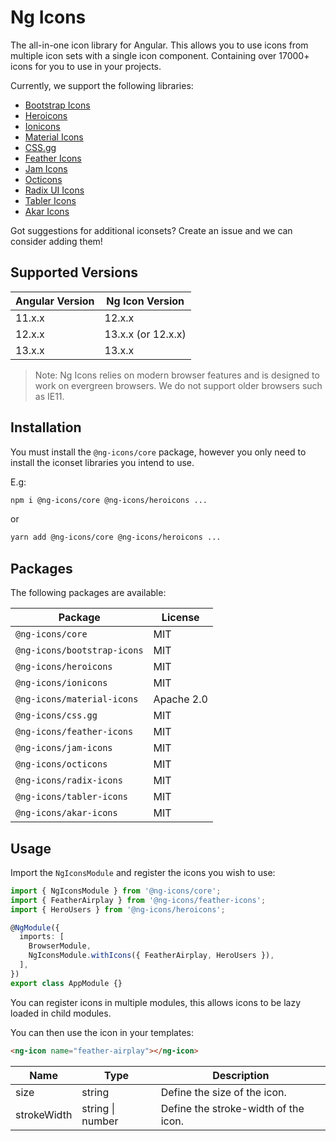 # Ng Icons

The all-in-one icon library for Angular. This allows you to use icons from multiple icon sets with a single icon component.
Containing over 17000+ icons for you to use in your projects.

Currently, we support the following libraries:

- [Bootstrap Icons](https://icons.getbootstrap.com/)
- [Heroicons](https://heroicons.com/)
- [Ionicons](https://ionic.io/ionicons)
- [Material Icons](https://fonts.google.com/icons?selected=Material+Icons)
- [CSS.gg](https://css.gg/)
- [Feather Icons](https://feathericons.com/)
- [Jam Icons](https://jam-icons.com/)
- [Octicons](https://github.com/primer/octicons)
- [Radix UI Icons](https://icons.modulz.app/)
- [Tabler Icons](https://tabler-icons.io/)
- [Akar Icons](https://akaricons.com/)

Got suggestions for additional iconsets? Create an issue and we can consider adding them!

## Supported Versions

| Angular Version | Ng Icon Version    |
| --------------- | ------------------ |
| 11.x.x          | 12.x.x             |
| 12.x.x          | 13.x.x (or 12.x.x) |
| 13.x.x          | 13.x.x             |

> Note: Ng Icons relies on modern browser features and is designed to work on evergreen browsers. We do not support older browsers such as IE11.

## Installation

You must install the `@ng-icons/core` package, however you only need to install the iconset libraries you intend to use.

E.g:

```bash
npm i @ng-icons/core @ng-icons/heroicons ...
```

or

```bash
yarn add @ng-icons/core @ng-icons/heroicons ...
```

## Packages

The following packages are available:

| Package                     | License    |
| --------------------------- | ---------- |
| `@ng-icons/core`            | MIT        |
| `@ng-icons/bootstrap-icons` | MIT        |
| `@ng-icons/heroicons`       | MIT        |
| `@ng-icons/ionicons`        | MIT        |
| `@ng-icons/material-icons`  | Apache 2.0 |
| `@ng-icons/css.gg`          | MIT        |
| `@ng-icons/feather-icons`   | MIT        |
| `@ng-icons/jam-icons`       | MIT        |
| `@ng-icons/octicons`        | MIT        |
| `@ng-icons/radix-icons`     | MIT        |
| `@ng-icons/tabler-icons`    | MIT        |
| `@ng-icons/akar-icons`      | MIT        |

## Usage

Import the `NgIconsModule` and register the icons you wish to use:

```ts
import { NgIconsModule } from '@ng-icons/core';
import { FeatherAirplay } from '@ng-icons/feather-icons';
import { HeroUsers } from '@ng-icons/heroicons';

@NgModule({
  imports: [
    BrowserModule,
    NgIconsModule.withIcons({ FeatherAirplay, HeroUsers }),
  ],
})
export class AppModule {}
```

You can register icons in multiple modules, this allows icons to be lazy loaded in child modules.

You can then use the icon in your templates:

```html
<ng-icon name="feather-airplay"></ng-icon>
```

| Name        | Type             | Description                          |
| ----------- | ---------------- | ------------------------------------ |
| size        | string           | Define the size of the icon.         |
| strokeWidth | string \| number | Define the stroke-width of the icon. |
